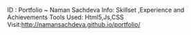ID : Portfolio ~ Naman Sachdeva
Info: Skillset ,Experience and Achievements
Tools Used: Html5,Js,CSS
Visit:http://namansachdeva.github.io/portfolio/





